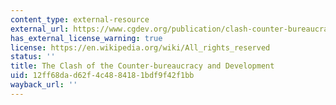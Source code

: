 ```yaml
---
content_type: external-resource
external_url: https://www.cgdev.org/publication/clash-counter-bureaucracy-and-development
has_external_license_warning: true
license: https://en.wikipedia.org/wiki/All_rights_reserved
status: ''
title: The Clash of the Counter-bureaucracy and Development
uid: 12ff68da-d62f-4c48-8418-1bdf9f42f1bb
wayback_url: ''
---
```


